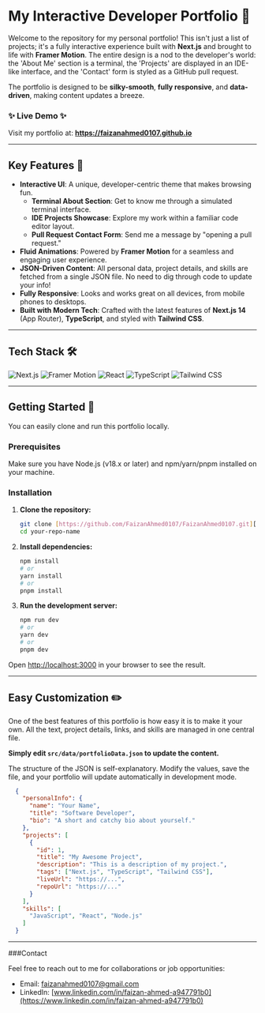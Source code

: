# My Interactive Developer Portfolio 🚀

Welcome to the repository for my personal portfolio! This isn't just a list of projects; it's a fully interactive experience built with **Next.js** and brought to life with **Framer Motion**. The entire design is a nod to the developer's world: the 'About Me' section is a terminal, the 'Projects' are displayed in an IDE-like interface, and the 'Contact' form is styled as a GitHub pull request.

The portfolio is designed to be **silky-smooth**, **fully responsive**, and **data-driven**, making content updates a breeze.

### ✨ Live Demo ✨
Visit my portfolio at: **https://faizanahmed0107.github.io**

---

## Key Features 🎯

* **Interactive UI**: A unique, developer-centric theme that makes browsing fun.
    * **Terminal About Section**: Get to know me through a simulated terminal interface.
    * **IDE Projects Showcase**: Explore my work within a familiar code editor layout.
    * **Pull Request Contact Form**: Send me a message by "opening a pull request."
* **Fluid Animations**: Powered by **Framer Motion** for a seamless and engaging user experience.
* **JSON-Driven Content**: All personal data, project details, and skills are fetched from a single JSON file. No need to dig through code to update your info!
* **Fully Responsive**: Looks and works great on all devices, from mobile phones to desktops.
* **Built with Modern Tech**: Crafted with the latest features of **Next.js 14** (App Router), **TypeScript**, and styled with **Tailwind CSS**.

---

## Tech Stack 🛠️

![Next.js](https://img.shields.io/badge/next.js-000000?style=for-the-badge&logo=nextdotjs&logoColor=white)
![Framer Motion](https://img.shields.io/badge/Framer-0055FF?style=for-the-badge&logo=framer&logoColor=white)
![React](https://img.shields.io/badge/react-%2320232a.svg?style=for-the-badge&logo=react&logoColor=%2361DAFB)
![TypeScript](https://img.shields.io/badge/typescript-%23007ACC.svg?style=for-the-badge&logo=typescript&logoColor=white)
![Tailwind CSS](https://img.shields.io/badge/tailwind%20css-%2338B2AC.svg?style=for-the-badge&logo=tailwind-css&logoColor=white)

---

## Getting Started 🏁

You can easily clone and run this portfolio locally.

### Prerequisites

Make sure you have Node.js (v18.x or later) and npm/yarn/pnpm installed on your machine.

### Installation

1.  **Clone the repository:**
    ```bash
    git clone [https://github.com/FaizanAhmed0107/FaizanAhmed0107.git][(https://github.com/your-username/your-repo-name.git](https://github.com/FaizanAhmed0107/FaizanAhmed0107.git))
    cd your-repo-name
    ```

2.  **Install dependencies:**
    ```bash
    npm install
    # or
    yarn install
    # or
    pnpm install
    ```

3.  **Run the development server:**
    ```bash
    npm run dev
    # or
    yarn dev
    # or
    pnpm dev
    ```

Open [http://localhost:3000](http://localhost:3000) in your browser to see the result.

---

## Easy Customization ✏️

One of the best features of this portfolio is how easy it is to make it your own. All the text, project details, links, and skills are managed in one central file.

**Simply edit `src/data/portfolioData.json` to update the content.**

The structure of the JSON is self-explanatory. Modify the values, save the file, and your portfolio will update automatically in development mode.

```json
  {
    "personalInfo": {
      "name": "Your Name",
      "title": "Software Developer",
      "bio": "A short and catchy bio about yourself."
    },
    "projects": [
      {
        "id": 1,
        "title": "My Awesome Project",
        "description": "This is a description of my project.",
        "tags": ["Next.js", "TypeScript", "Tailwind CSS"],
        "liveUrl": "https://...",
        "repoUrl": "https://..."
      }
    ],
    "skills": [
      "JavaScript", "React", "Node.js"
    ]
  }
```

---

###Contact

Feel free to reach out to me for collaborations or job opportunities:

* Email: faizanahmed0107@gmail.com
* LinkedIn: [www.linkedin.com/in/faizan-ahmed-a947791b0](https://www.linkedin.com/in/faizan-ahmed-a947791b0)
